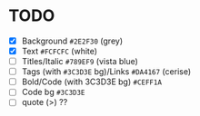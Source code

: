 # TODO

-[x] Background `#2E2F30` (grey)
-[x] Text `#FCFCFC` (white)
-[ ] Titles/Italic `#789EF9` (vista blue)
-[ ] Tags (with `#3C3D3E` bg)/Links `#DA4167` (cerise)
-[ ] Bold/Code (with 3C3D3E bg) `#CEFF1A`
-[ ] Code bg `#3C3D3E`
-[ ] quote (>) ??